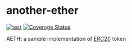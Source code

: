 # another-ether

[![test](https://github.com/m0t0k1ch1/another-ether/actions/workflows/test.yml/badge.svg)](https://github.com/m0t0k1ch1/another-ether/actions/workflows/test.yml)
[![Coverage Status](https://coveralls.io/repos/github/m0t0k1ch1/another-ether/badge.svg?branch=master)](https://coveralls.io/github/m0t0k1ch1/another-ether?branch=master)

AETH: a sample implementation of [ERC20](https://eips.ethereum.org/EIPS/eip-20) token
